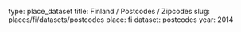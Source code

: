 type: place_dataset
title: Finland / Postcodes / Zipcodes
slug: places/fi/datasets/postcodes
place: fi
dataset: postcodes
year: 2014
